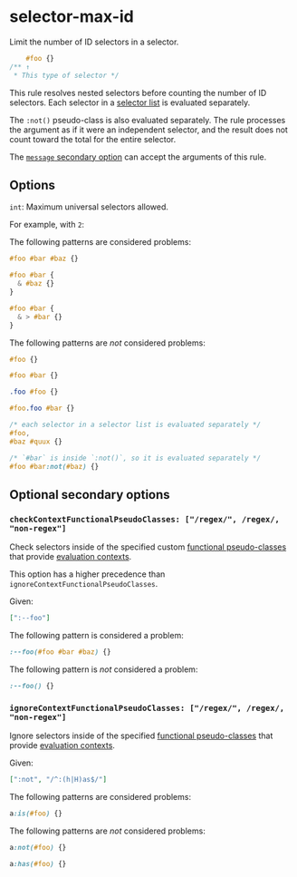 # selector-max-id

Limit the number of ID selectors in a selector.

<!-- prettier-ignore -->
```css
    #foo {}
/** ↑
 * This type of selector */
```

This rule resolves nested selectors before counting the number of ID selectors. Each selector in a [selector list](https://www.w3.org/TR/selectors4/#selector-list) is evaluated separately.

The `:not()` pseudo-class is also evaluated separately. The rule processes the argument as if it were an independent selector, and the result does not count toward the total for the entire selector.

The [`message` secondary option](https://github.com/stylelint/stylelint/tree/16.6.1/docs/user-guide/configure.md#message) can accept the arguments of this rule.

## Options

`int`: Maximum universal selectors allowed.

For example, with `2`:

The following patterns are considered problems:

<!-- prettier-ignore -->
```css
#foo #bar #baz {}
```

<!-- prettier-ignore -->
```css
#foo #bar {
  & #baz {}
}
```

<!-- prettier-ignore -->
```css
#foo #bar {
  & > #bar {}
}
```

The following patterns are _not_ considered problems:

<!-- prettier-ignore -->
```css
#foo {}
```

<!-- prettier-ignore -->
```css
#foo #bar {}
```

<!-- prettier-ignore -->
```css
.foo #foo {}
```

<!-- prettier-ignore -->
```css
#foo.foo #bar {}
```

<!-- prettier-ignore -->
```css
/* each selector in a selector list is evaluated separately */
#foo,
#baz #quux {}
```

<!-- prettier-ignore -->
```css
/* `#bar` is inside `:not()`, so it is evaluated separately */
#foo #bar:not(#baz) {}
```

## Optional secondary options

### `checkContextFunctionalPseudoClasses: ["/regex/", /regex/, "non-regex"]`

Check selectors inside of the specified custom [functional pseudo-classes](https://drafts.csswg.org/selectors-4/#pseudo-classes) that provide [evaluation contexts](https://drafts.csswg.org/selectors-4/#specificity-rules).

This option has a higher precedence than `ignoreContextFunctionalPseudoClasses`.

Given:

```json
[":--foo"]
```

The following pattern is considered a problem:

<!-- prettier-ignore -->
```css
:--foo(#foo #bar #baz) {}
```

The following pattern is _not_ considered a problem:

<!-- prettier-ignore -->
```css
:--foo() {}
```

### `ignoreContextFunctionalPseudoClasses: ["/regex/", /regex/, "non-regex"]`

Ignore selectors inside of the specified [functional pseudo-classes](https://drafts.csswg.org/selectors-4/#pseudo-classes) that provide [evaluation contexts](https://drafts.csswg.org/selectors-4/#specificity-rules).

Given:

```json
[":not", "/^:(h|H)as$/"]
```

The following patterns are considered problems:

<!-- prettier-ignore -->
```css
a:is(#foo) {}
```

The following patterns are _not_ considered problems:

<!-- prettier-ignore -->
```css
a:not(#foo) {}
```

<!-- prettier-ignore -->
```css
a:has(#foo) {}
```
